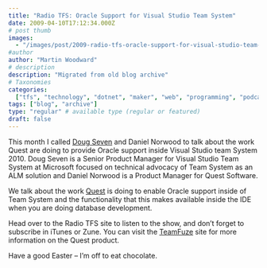 ```yaml
---
title: "Radio TFS: Oracle Support for Visual Studio Team System"
date: 2009-04-10T17:12:34.000Z
# post thumb
images:
  - "/images/post/2009-radio-tfs-oracle-support-for-visual-studio-team-system.jpg"
#author
author: "Martin Woodward"
# description
description: "Migrated from old blog archive"
# Taxonomies
categories:
  ["tfs", "technology", "dotnet", "maker", "web", "programming", "podcast"]
tags: ["blog", "archive"]
type: "regular" # available type (regular or featured)
draft: false
---
```


This month I called [Doug Seven](http://blogs.msdn.com/dseven/) and Daniel Norwood to talk about the work Quest are doing to provide Oracle support inside Visual Studio team System 2010. Doug Seven is a Senior Product Manager for Visual Studio Team System at Microsoft focused on technical advocacy of Team System as an ALM solution and Daniel Norwood is a Product Manager for Quest Software.

We talk about the work [Quest](http://www.quest.com/) is doing to enable Oracle support inside of Team System and the functionality that this makes available inside the IDE when you are doing database development.

Head over to the Radio TFS site to listen to the show, and don’t forget to subscribe in iTunes or Zune. You can visit the [TeamFuze](http://www.teamfuze.net/) site for more information on the Quest product.

Have a good Easter – I’m off to eat chocolate.
